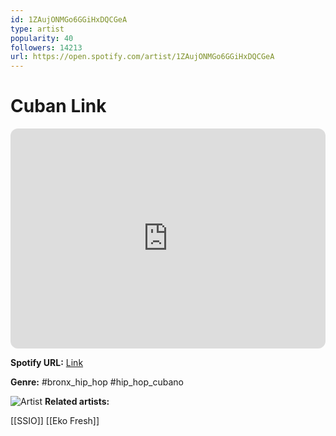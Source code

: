 ```yaml
---
id: 1ZAujONMGo6GGiHxDQCGeA
type: artist
popularity: 40
followers: 14213
url: https://open.spotify.com/artist/1ZAujONMGo6GGiHxDQCGeA
---
```

# Cuban Link

<iframe style="border-radius:12px" src="https://open.spotify.com/embed/artist/1ZAujONMGo6GGiHxDQCGeA" width="100%" height="352" frameBorder="0" allowfullscreen="" allow="autoplay; clipboard-write; encrypted-media; fullscreen; picture-in-picture" loading="lazy"></iframe>

**Spotify URL:** [Link](https://open.spotify.com/artist/1ZAujONMGo6GGiHxDQCGeA)

**Genre:**  #bronx_hip_hop #hip_hop_cubano

![Artist](https://i.scdn.co/image/ab67616d0000b273647cc1475fa67e8bf16942a5)
**Related artists:**

[[SSIO]]
[[Eko Fresh]]

